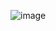
![image](https://user-images.githubusercontent.com/84553507/223921848-bcc68f7f-449b-41b5-a83c-b98ba92a0595.png)
